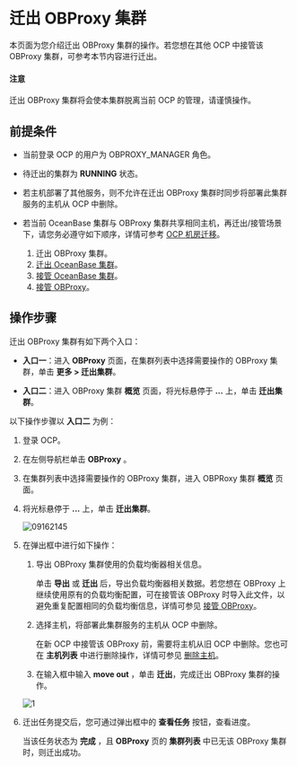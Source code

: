 # 迁出 OBProxy 集群

本页面为您介绍迁出 OBProxy 集群的操作。若您想在其他 OCP 中接管该 OBProxy 集群，可参考本节内容进行迁出。

<main id="notice" type='notice'>
<h4>注意</h4>
<p>迁出 OBProxy 集群将会使本集群脱离当前 OCP 的管理，请谨慎操作。</p>
</main>

## 前提条件

* 当前登录 OCP 的用户为 OBPROXY_MANAGER 角色。

* 待迁出的集群为 **RUNNING** 状态。

* 若主机部署了其他服务，则不允许在迁出 OBProxy 集群时同步将部署此集群服务的主机从 OCP 中删除。

* 若当前 OceanBase 集群与 OBProxy 集群共享相同主机，再迁出/接管场景下，请您务必遵守如下顺序，详情可参考 [OCP 机房迁移](../../1850.ocp-om-best-practices/750.ocp-idc-migration.md)。

   1. 迁出 OBProxy 集群。
   2. [迁出 OceanBase 集群](../../600.cluster-functions/300.manage-a-cluster/650.migrate-a-cluster.md)。
   3. [接管 OceanBase 集群](../../600.cluster-functions/300.manage-a-cluster/400.take-over-a-cluster.md)。
   4. [接管 OBProxy](../400.manage-a-obproxy-server/200.take-over-an-obproxy.md)。
  
## 操作步骤

迁出 OBProxy 集群有如下两个入口：

* **入口一**：进入 **OBProxy** 页面，在集群列表中选择需要操作的 OBProxy 集群，单击 **更多 > 迁出集群**。

* **入口二**：进入 OBProxy 集群 **概览** 页面，将光标悬停于 **...** 上，单击 **迁出集群**。

以下操作步骤以 **入口二** 为例：

1. 登录 OCP。

2. 在左侧导航栏单击 **OBProxy** 。

3. 在集群列表中选择需要操作的 OBProxy 集群，进入 OBPRoxy 集群 **概览** 页面。

4. 将光标悬停于 **...** 上，单击 **迁出集群**。

   ![09162145](https://obbusiness-private.oss-cn-shanghai.aliyuncs.com/doc/img/ocp/422/%E8%BF%81%E5%87%BAobproxy%E9%9B%86%E7%BE%A4.png)

5. 在弹出框中进行如下操作：

   1. 导出 OBProxy 集群使用的负载均衡器相关信息。

        单击 **导出** 或 **迁出** 后，导出负载均衡器相关数据。若您想在 OBProxy 上继续使用原有的负载均衡配置，可在接管该 OBProxy 时导入此文件，以避免重复配置相同的负载均衡信息，详情可参见 [接管 OBProxy](../200.create-an-obproxy-cluster.md)。

   2. 选择主机，将部署此集群服务的主机从 OCP 中删除。

        在新 OCP 中接管该 OBProxy 前，需要将主机从旧 OCP 中删除。您也可在 **主机列表** 中进行删除操作，详情可参见 [删除主机](../../850.host-features/550.delete-a-host.md)。

   3. 在输入框中输入 **move out** ，单击 **迁出**，完成迁出 OBProxy 集群的操作。

    ![1](https://obbusiness-private.oss-cn-shanghai.aliyuncs.com/doc/img/ocp/422/%E8%BF%81%E5%87%BAobproxy%E9%9B%86%E7%BE%A4%E5%BC%B9%E7%AA%97.png)

6. 迁出任务提交后，您可通过弹出框中的 **查看任务** 按钮，查看进度。

   当该任务状态为 **完成** ，且 **OBProxy** 页的 **集群列表** 中已无该 OBProxy 集群时，则迁出成功。
